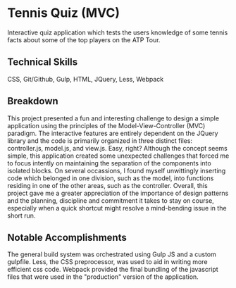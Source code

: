 # Tennis Quiz (MVC)

Interactive quiz application which tests the users knowledge of some tennis facts about some of the top players on the ATP Tour.

## Technical Skills

CSS, Git/Github, Gulp, HTML, JQuery, Less, Webpack

## Breakdown

This project presented a fun and interesting challenge to design a simple application using the principles of the Model-View-Controller (MVC) paradigm. The interactive features are entirely dependent on the JQuery library and the code is primarily organized in three distinct files: controller.js, model.js, and view.js. Easy, right? Although the concept seems simple, this application created some unexpected challenges that forced me to focus intently on maintaining the separation of the components into isolated blocks. On several occassions, I found myself unwittingly inserting code which belonged in one division, such as the model, into functions residing in one of the other areas, such as the controller. Overall, this project gave me a greater appreciation of the importance of design patterns and the planning, discipline and commitment it takes to stay on course, especially when a quick shortcut might resolve a mind-bending issue in the short run.

## Notable Accomplishments

The general build system was orchestrated using Gulp JS and a custom gulpfile. Less, the CSS preprocessor, was used to aid in writing more efficient css code. Webpack provided the final bundling of the javascript files that were used in the "production" version of the application.